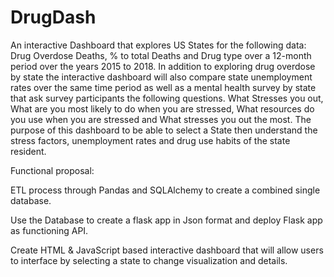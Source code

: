 # DrugDash

An interactive Dashboard that explores US States for the following data: Drug Overdose Deaths, % to total Deaths and Drug type over a 12-month period over the years 2015 to 2018. In addition to exploring drug overdose by state the interactive dashboard will also compare state unemployment rates over the same time period as well as a mental health survey by state that ask survey participants the following questions. What Stresses you out, What are you most likely to do when you are stressed, What resources do you use when you are stressed and What stresses you out the most. The purpose of this dashboard to be able to select a State then understand the stress factors, unemployment rates and drug use habits of the state resident. 

Functional proposal:

ETL process through Pandas and SQLAlchemy to create a combined single database. 

Use the Database to create a flask app in Json format and deploy Flask app as functioning API.

Create HTML & JavaScript based interactive dashboard that will allow users to interface by selecting a state to change visualization and details.

